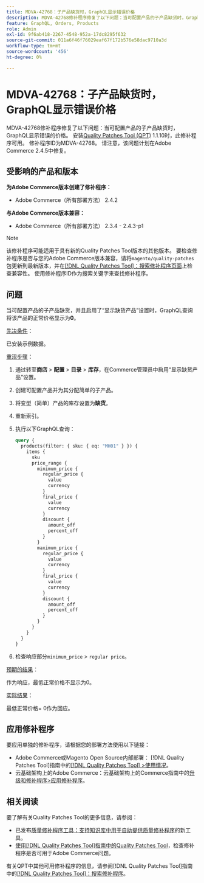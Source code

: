 ```yaml
---
title: MDVA-42768：子产品缺货时，GraphQL显示错误价格
description: MDVA-42768修补程序修复了以下问题：当可配置产品的子产品缺货时，GraphQL显示错误的价格。 安装[Quality Patches Tool (QPT)](https://experienceleague.adobe.com/en/docs/commerce-operations/tools/quality-patches-tool/quality-patches-tool-to-self-serve-quality-patches) 1.1.10后，即可使用此修补程序。 修补程序ID为MDVA-42768。 请注意，该问题计划在Adobe Commerce 2.4.5中修复。
feature: GraphQL, Orders, Products
role: Admin
exl-id: 9f6ab418-2267-4548-952a-17dc8295f632
source-git-commit: 011a6f46f76029eaf67f172b576e58dac9710a3d
workflow-type: tm+mt
source-wordcount: '456'
ht-degree: 0%

---
```


# MDVA-42768：子产品缺货时，GraphQL显示错误价格

MDVA-42768修补程序修复了以下问题：当可配置产品的子产品缺货时，GraphQL显示错误的价格。 安装[Quality Patches Tool (QPT)](https://experienceleague.adobe.com/en/docs/commerce-operations/tools/quality-patches-tool/quality-patches-tool-to-self-serve-quality-patches) 1.1.10时，此修补程序可用。 修补程序ID为MDVA-42768。 请注意，该问题计划在Adobe Commerce 2.4.5中修复。

## 受影响的产品和版本

**为Adobe Commerce版本创建了修补程序：**

* Adobe Commerce（所有部署方法） 2.4.2

**与Adobe Commerce版本兼容：**

* Adobe Commerce（所有部署方法） 2.3.4 - 2.4.3-p1

>[!NOTE]
>
>该修补程序可能适用于具有新的Quality Patches Tool版本的其他版本。 要检查修补程序是否与您的Adobe Commerce版本兼容，请将`magento/quality-patches`包更新到最新版本，并在[[!DNL Quality Patches Tool]：搜索修补程序页面](https://experienceleague.adobe.com/en/docs/commerce-operations/tools/quality-patches-tool/quality-patches-tool-to-self-serve-quality-patches)上检查兼容性。 使用修补程序ID作为搜索关键字来查找修补程序。

## 问题

当可配置产品的子产品缺货，并且启用了“显示缺货产品”设置时，GraphQL查询将该产品的正常价格显示为&#x200B;**0**。

<u>先决条件</u>：

已安装示例数据。

<u>重现步骤</u>：

1. 通过转至&#x200B;**商店** > **配置** > **目录** > **库存**，在Commerce管理员中启用“显示缺货产品”设置。
1. 创建可配置产品并为其分配简单的子产品。
1. 将变型（简单）产品的库存设置为&#x200B;**缺货**。
1. 重新索引。
1. 执行以下GraphQL查询：

   ```GraphQL
   query {
     products(filter: { sku: { eq: "MH01" } }) {
       items {
         sku
         price_range {
           minimum_price {
             regular_price {
               value
               currency
             }
             final_price {
               value
               currency
             }
             discount {
               amount_off
               percent_off
             }
           }
           maximum_price {
             regular_price {
               value
               currency
             }
             final_price {
               value
               currency
             }
             discount {
               amount_off
               percent_off
             }
           }
         }
       }
     }
   }
   ```

1. 检查响应部分`minimum_price` > `regular price`。

<u>预期的结果</u>：

作为响应，最低正常价格不显示为0。

<u>实际结果</u>：

最低正常价格= 0作为回应。

## 应用修补程序

要应用单独的修补程序，请根据您的部署方法使用以下链接：

* Adobe Commerce或Magento Open Source内部部署： [!DNL Quality Patches Tool]指南中的[[!DNL Quality Patches Tool] >使用情况](/help/tools/quality-patches-tool/usage.md)。
* 云基础架构上的Adobe Commerce：云基础架构上的Commerce指南中的[升级和修补程序>应用修补程序](https://experienceleague.adobe.com/docs/commerce-cloud-service/user-guide/develop/upgrade/apply-patches.html)。

## 相关阅读

要了解有关Quality Patches Tool的更多信息，请参阅：

* 已发布[质量修补程序工具：支持知识库中用于自助提供质量修补程序](https://experienceleague.adobe.com/en/docs/commerce-operations/tools/quality-patches-tool/quality-patches-tool-to-self-serve-quality-patches)的新工具。
* [使用[!DNL Quality Patches Tool]指南中的Quality Patches Tool](/help/tools/quality-patches-tool/patches-available-in-qpt/check-patch-for-magento-issue-with-magento-quality-patches.md)，检查修补程序是否可用于Adobe Commerce问题。

有关QPT中其他可用修补程序的信息，请参阅[!DNL Quality Patches Tool]指南中的[[!DNL Quality Patches Tool]：搜索修补程序](https://experienceleague.adobe.com/tools/commerce-quality-patches/index.html)。
